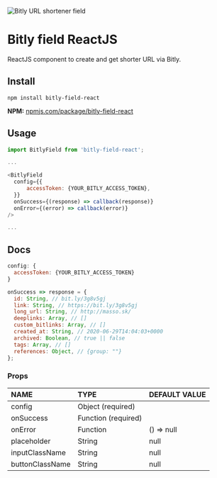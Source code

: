 ![Bitly URL shortener field](https://docrdsfx76ssb.cloudfront.net/static/1594322618/pages/wp-content/uploads/2019/02/bitly.png)

# Bitly field ReactJS
ReactJS component to create and get shorter URL via Bitly.

## Install
`npm install bitly-field-react`

**NPM:** [npmjs.com/package/bitly-field-react](https://www.npmjs.com/package/bitly-field-react)

## Usage
```javascript
import BitlyField from 'bitly-field-react';

...

<BitlyField
  config={{
      accessToken: {YOUR_BITLY_ACCESS_TOKEN},
  }}
  onSuccess={(response) => callback(response)}
  onError={(error) => callback(error)}
/>

...
```

## Docs
```javascript
config: {
  accessToken: {YOUR_BITLY_ACCESS_TOKEN}
}

onSuccess => response = {
  id: String, // bit.ly/3g8v5gj
  link: String, // https://bit.ly/3g8v5gj
  long_url: String, // http://masso.sk/
  deeplinks: Array, // []
  custom_bitlinks: Array, // []
  created_at: String, // 2020-06-29T14:04:03+0000
  archived: Boolean, // true || false
  tags: Array, // []
  references: Object, // {group: ""}
};
```

### Props
| NAME | TYPE | DEFAULT VALUE |
|:-------------|:-------------|:-------------|
|config|Object (required)||
|onSuccess|Function (required)||
|onError|Function|() => null|
|placeholder|String|null|
|inputClassName|String|null|
|buttonClassName|String|null|